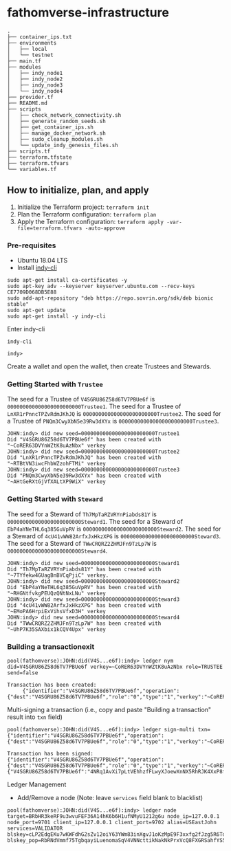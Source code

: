 # fathomverse-infrastructure
```
.
├── container_ips.txt
├── environments
│   ├── local
│   └── testnet
├── main.tf
├── modules
│   ├── indy_node1
│   ├── indy_node2
│   ├── indy_node3
│   └── indy_node4
├── provider.tf
├── README.md
├── scripts
│   ├── check_network_connectivity.sh
│   ├── generate_random_seeds.sh
│   ├── get_container_ips.sh
│   ├── manage_docker_network.sh
│   ├── sudo_cleanup_modules.sh
│   └── update_indy_genesis_files.sh
├── scripts.tf
├── terraform.tfstate
├── terraform.tfvars
└── variables.tf
```

## How to initialize, plan, and apply

1. Initialize the Terraform project: `terraform init`
2. Plan the Terraform configuration: `terraform plan`
3. Apply the Terraform configuration: `terraform apply -var-file=terraform.tfvars -auto-approve`

### Pre-requisites
- Ubuntu 18.04 LTS
- Install [indy-cli](https://github.com/hyperledger/indy-sdk/blob/main/README.md#ubuntu-based-distributions-ubuntu-1604-and-1804)
```
sudo apt-get install ca-certificates -y
sudo apt-key adv --keyserver keyserver.ubuntu.com --recv-keys CE7709D068DB5E88
sudo add-apt-repository "deb https://repo.sovrin.org/sdk/deb bionic stable"
sudo apt-get update
sudo apt-get install -y indy-cli
```
Enter indy-cli
```terminal
indy-cli

indy>
```
Create a wallet and open the wallet, then create Trustees and Stewards.
### Getting Started with `Trustee`
The seed for a Trustee of `V4SGRU86Z58d6TV7PBUe6f` is `000000000000000000000000Trustee1`.
The seed for a Trustee of `LnXR1rPnncTPZvRdmJKhJQ` is `000000000000000000000000Trustee2`.
The seed for a Trustee of `PNQm3CwyXbN5e39Rw3dXYx` is `000000000000000000000000Trustee3`.
```terminal
JOHN:indy> did new seed=000000000000000000000000Trustee1 
Did "V4SGRU86Z58d6TV7PBUe6f" has been created with "~CoRER63DVYnWZtK8uAzNbx" verkey
JOHN:indy> did new seed=000000000000000000000000Trustee2
Did "LnXR1rPnncTPZvRdmJKhJQ" has been created with "~RTBtVN3iwcFhbWZzohFTMi" verkey
JOHN:indy> did new seed=000000000000000000000000Trustee3
Did "PNQm3CwyXbN5e39Rw3dXYx" has been created with "~AHtGeRXtGjVfXALtXP9WiX" verkey
```
### Getting Started with `Steward`
The seed for a Steward of `Th7MpTaRZVRYnPiabds81Y` is `000000000000000000000000Steward1`.
The seed for a Steward of `EbP4aYNeTHL6q385GuVpRV` is `000000000000000000000000Steward2`.
The seed for a Steward of `4cU41vWW82ArfxJxHkzXPG` is `000000000000000000000000Steward3`.
The seed for a Steward of `TWwCRQRZ2ZHMJFn9TzLp7W` is `000000000000000000000000Steward4`.
```
JOHN:indy> did new seed=000000000000000000000000Steward1
Did "Th7MpTaRZVRYnPiabds81Y" has been created with "~7TYfekw4GUagBnBVCqPjiC" verkey.
JOHN:indy> did new seed=000000000000000000000000Steward2
Did "EbP4aYNeTHL6q385GuVpRV" has been created with "~RHGNtfvkgPEUQzQNtNxLNu" verkey
JOHN:indy> did new seed=000000000000000000000000Steward3
Did "4cU41vWW82ArfxJxHkzXPG" has been created with "~EMoPA6HrpiExVihsVfxD3H" verkey
JOHN:indy> did new seed=000000000000000000000000Steward4
Did "TWwCRQRZ2ZHMJFn9TzLp7W" has been created with "~UhP7K35SAXbix1kCQV4Upx" verkey
```
### Building a transactionexit
```terminal
pool(fathomverse):JOHN:did(V4S...e6f):indy> ledger nym did=V4SGRU86Z58d6TV7PBUe6f verkey=~CoRER63DVYnWZtK8uAzNbx role=TRUSTEE send=false

Transaction has been created:
     {"identifier":"V4SGRU86Z58d6TV7PBUe6f","operation":{"dest":"V4SGRU86Z58d6TV7PBUe6f","role":"0","type":"1","verkey":"~CoRER63DVYnWZtK8uAzNbx"},"protocolVersion":2,"reqId":1700440097985973563,"signature":"4NRq1AvXi7pLtVEhhzfFLwyXJoewXnNX5RhRJK4XxP8fYaZf7o36MLhktvAwTV1NB4W6dZrb1GiEJhfaL5cXS4Lb"}
```
Multi-signing a transaction (i.e., copy and paste "Building a transaction" result into `txn` field)
```terminal
pool(fathomverse):JOHN:did(V4S...e6f):indy> ledger sign-multi txn={"identifier":"V4SGRU86Z58d6TV7PBUe6f","operation":{"dest":"V4SGRU86Z58d6TV7PBUe6f","role":"0","type":"1","verkey":"~CoRER63DVYnWZtK8uAzNbx"},"protocolVersion":2,"reqId":1700440097985973563,"signature":"4NRq1AvXi7pLtVEhhzfFLwyXJoewXnNX5RhRJK4XxP8fYaZf7o36MLhktvAwTV1NB4W6dZrb1GiEJhfaL5cXS4Lb"}

Transaction has been signed:
{"identifier":"V4SGRU86Z58d6TV7PBUe6f","operation":{"dest":"V4SGRU86Z58d6TV7PBUe6f","role":"0","type":"1","verkey":"~CoRER63DVYnWZtK8uAzNbx"},"protocolVersion":2,"reqId":1700440097985973563,"signatures":{"V4SGRU86Z58d6TV7PBUe6f":"4NRq1AvXi7pLtVEhhzfFLwyXJoewXnNX5RhRJK4XxP8fYaZf7o36MLhktvAwTV1NB4W6dZrb1GiEJhfaL5cXS4Lb"}}
```
Ledger Management
- Add/Remove a node (Note: leave `services` field blank to blacklist)
```terminal
pool(fathomverse):JOHN:did(V4S...e6f):indy> ledger node target=BRbHR3keRF9u3wvuFEF36A14hK6b6H1ufNMyU1212g6u node_ip=127.0.0.1 node_port=9701 client_ip=127.0.0.1 client_port=9702 alias=USEastJohn services=VALIDATOR blskey=cLP2EdgEKu7wKWFdhG2sZv12oiY63YWm83inXgvJ1oKzMpE9F3xxfg2fJzg5R6TdHc3SEMPhF2o4fGdhGQc6nqVPB36q4wZxzoWBrQn4bk4o2uLjinWpKDXfhQpK7g31rLWidnXq948VyV7tSED16b7vBhVGmYZhf4RLGjidFQHpbL blskey_pop=RbRNdVmmf75TgbqayiLuenomaSqV4VNNcttikNakNkPrxVcQ8FXGRSahfYS5mHFEprJo3szeXPUdPkk2opACzGR2R2VEB53jxCgPXHUfUp7WuKSsUvwPv4w7dCeRwmCfEi7Y7Gm22J3AmrTSgGe2naqbqzVJVvHyP7wc9qnWBsivcP
```